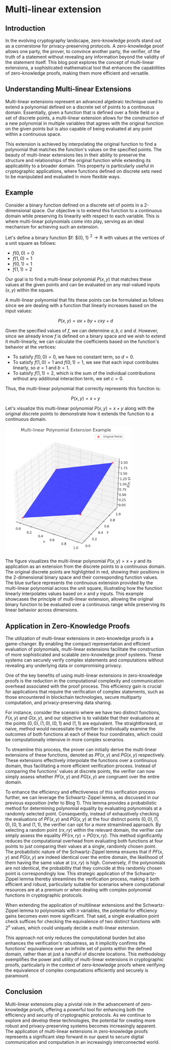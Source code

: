 # Multi-linear extension
## Introduction
In the evolving cryptography landscape, zero-knowledge proofs stand out as a cornerstone for privacy-preserving protocols. A zero-knowledge proof allows one party, the prover, to convince another party, the verifier, of the truth of a statement without revealing any information beyond the validity of the statement itself. This blog post explores the concept of multi-linear extensions, a sophisticated mathematical tool that enhances the capabilities of zero-knowledge proofs, making them more efficient and versatile.

## Understanding Multi-linear Extensions
Multi-linear extensions represent an advanced algebraic technique used to extend a polynomial defined on a discrete set of points to a continuous domain. Essentially, given a function that is defined over a finite field or a set of discrete points, a multi-linear extension allows for the construction of a new polynomial in multiple variables that agrees with the original function on the given points but is also capable of being evaluated at any point within a continuous space.



This extension is achieved by interpolating the original function to find a polynomial that matches the function's values on the specified points. The beauty of multi-linear extensions lies in their ability to preserve the structure and relationships of the original function while extending its applicability to a broader domain. This property is particularly useful in cryptographic applications, where functions defined on discrete sets need to be manipulated and evaluated in more flexible ways.

## Example
Consider a binary function defined on a discrete set of points in a 2-dimensional space. Our objective is to extend this function to a continuous domain while preserving its linearity with respect to each variable. This is where multi-linear polynomials come into play, serving as an ideal mechanism for achieving such an extension.

Let's define a binary function $f: ${0, 1} $^2 \rightarrow \mathbb{R}$ with values at the vertices of a unit square as follows:

- $f(0, 0) = 0$
- $f(1, 0) = 1$
- $f(0, 1) = 1$
- $f(1, 1) = 2$

Our goal is to find a multi-linear polynomial $P(x, y)$ that matches these values at the given points and can be evaluated on any real-valued inputs $(x, y)$ within the square.

A multi-linear polynomial that fits these points can be formulated as follows since we are dealing with a function that linearly increases based on the input values:

$$P(x, y) = ax+by+cxy+d$$

Given the specified values of $f$, we can determine $a, b, c$ and $d$. However, since we already know $f$ is defined on a binary space and we wish to extend it multi-linearly, we can calculate the coefficients based on the function's behavior at the vertices:

- To satisfy $f(0, 0) = 0$, we have no constant term, so $d=0$.
- To satisfy $f(1, 0) = 1$ and $f(0, 1) = 1$, we see that each input contributes linearly, so $a = 1$ and $b = 1$.
- To satisfy $f(1, 1) = 2$, which is the sum of the individual contributions without any additional interaction term, we set $c = 0$.

Thus, the multi-linear polynomial that correctly represents this function is:

$$P(x, y) = x + y$$

Let's visualize this multi-linear polynomial $P(x, y) = x + y$ along with the original discrete points to demonstrate how it extends the function to a continuous domain.

<img src="mle.png" width="400">

The figure visualizes the multi-linear polynomial $P(x, y)=x+y$ and its application as an extension from the discrete points to a continuous domain. The original discrete points are highlighted in red, showing their positions in the 2-dimensional binary space and their corresponding function values. The blue surface represents the continuous extension provided by the multi-linear polynomial across the unit square, illustrating how the function linearly interpolates values based on $x$ and $y$ inputs. This example showcases the principle of multi-linear extension, allowing the original binary function to be evaluated over a continuous range while preserving its linear behavior across dimensions. 

## Application in Zero-Knowledge Proofs
The utilization of multi-linear extensions in zero-knowledge proofs is a game-changer. By enabling the compact representation and efficient evaluation of polynomials, multi-linear extensions facilitate the construction of more sophisticated and scalable zero-knowledge proof systems. These systems can securely verify complex statements and computations without revealing any underlying data or compromising privacy.

One of the key benefits of using multi-linear extensions in zero-knowledge proofs is the reduction in the computational complexity and communication overhead associated with the proof process. This efficiency gain is crucial for applications that require the verification of complex statements, such as those encountered in blockchain technologies, secure multiparty computation, and privacy-preserving data sharing.

For instance, consider the scenario where we have two distinct functions, $F(x, y)$ and $G(x, y)$, and our objective is to validate that their evaluations at the points $(0, 0), (1, 0), (0, 1)$ and $(1, 1)$ are equivalent. The straightforward, or naive, method would necessitate the verifier to individually examine the outcomes of both functions at each of these four coordinates, which could be computationally intensive in more complex scenarios. 

To streamline this process, the prover can initially derive the multi-linear extensions of these functions, denoted as $PF(x, y)$ and $PG(x, y)$ respectively. These extensions effectively interpolate the functions over a continuous domain, thus facilitating a more efficient verification process. Instead of comparing the functions' values at discrete points, the verifier can now simply assess whether $PF(x, y)$ and $PG(x, y)$ are congruent over the entire domain.

To enhance the efficiency and effectiveness of this verification process further, we can leverage the Schwartz-Zippel lemma, as discussed in our previous exposition (refer to Blog 1). This lemma provides a probabilistic method for determining polynomial equality by evaluating polynomials at a randomly selected point. Consequently, instead of exhaustively checking the evaluations of $PF(x, y)$ and $PG(x, y)$ at the four distinct points $(0, 0), (1, 0), (0, 1)$ and $(1, 1)$, the verifier can opt for a more streamlined approach. By selecting a random point $(rx, ry)$ within the relevant domain, the verifier can simply assess the equality $PF(rx, ry) = PG(rx, ry)$. This method significantly reduces the computational overhead from evaluating both functions at four points to just comparing their values at a single, randomly chosen point. The probabilistic nature of the Schwartz-Zippel lemma ensures that if $PF(x, y)$ and $PG(x, y)$ are indeed identical over the entire domain, the likelihood of them having the same value at $(rx, ry)$ is high. Conversely, if the polynomials are not identical, the probability that they coincide at this randomly chosen point is correspondingly low. This strategic application of the Schwartz-Zippel lemma thereby streamlines the verification process, making it both efficient and robust, particularly suitable for scenarios where computational resources are at a premium or when dealing with complex polynomial functions in cryptographic protocols. 

When extending the application of multilinear extensions and the Schwartz-Zippel lemma to polynomials with $n$ variables, the potential for efficiency gains becomes even more significant. That said, a single evaluation point check suffices for checking the equivalence of two distinct functions with $2^n$ values, which could uniquely decide a multi-linear extension.

This approach not only reduces the computational burden but also enhances the verification's robustness, as it implicitly confirms the functions' equivalence over an infinite set of points within the defined domain, rather than at just a handful of discrete locations. This methodology exemplifies the power and utility of multi-linear extensions in cryptographic proofs, particularly in the context of zero-knowledge proofs where verifying the equivalence of complex computations efficiently and securely is paramount.

## Conclusion
Multi-linear extensions play a pivotal role in the advancement of zero-knowledge proofs, offering a powerful tool for enhancing both the efficiency and security of cryptographic protocols. As we continue to explore and develop these technologies, the potential for creating more robust and privacy-preserving systems becomes increasingly apparent. The application of multi-linear extensions in zero-knowledge proofs represents a significant step forward in our quest to secure digital communication and computation in an increasingly interconnected world.

